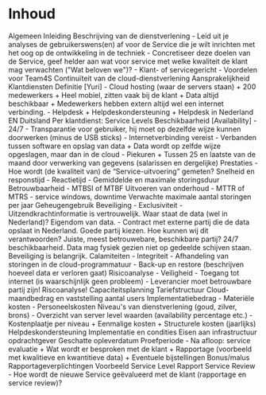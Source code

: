 # Inhoud

Algemeen
	Inleiding
	Beschrijving van de dienstverlening
		- Leid uit je analyses de gebruikerswens(en) af voor de Service die je wilt inrichten met het oog op de ontwikkeling in de techniek
		- Concretiseer deze doelen van de Service, geef helder aan wat voor service met welke kwaliteit de klant mag verwachten ("Wat beloven we")?
		- Klant- of servicegericht
		- Voordelen voor Team4S
	Continuïteit van de cloud-dienstverlening
	Aansprakelijkheid
Klantdiensten
	Definitie [Yuri]
		- Cloud hosting (waar de servers staan)
			+ 200 medewerkers
			+ Heel mobiel, zitten vaak bij de klant
			+ Data altijd beschikbaar
			+ Medewerkers hebben extern altijd wel een internet verbinding.
		- Helpdesk
			+ Helpdeskondersteuning
			+ Helpdesk in Nederland EN Duitsland
	Per klantdienst:
		Service Levels
			Beschikbaarheid [Availability]
				- 24/7
				- Transparantie voor gebruiker, hij moet op dezelfde wijze kunnen doorwerken (minus de USB sticks)
				- Internetverbinding vereist
				- Verbanden tussen software en opslag van data
					+ Data wordt op zelfde wijze opgeslagen, maar dan in de cloud
				- Piekuren
					+ Tussen 25 en laatste van de maand door verwerking van gegevens (salarissen en dergelijke)
			Prestaties
				- Hoe wordt (de kwaliteit van) de “Service-uitvoering” gemeten?
			Snelheid en responstijd
				- Reactietijd
				- Gemiddelde en maximale storingsduur
			Betrouwbaarheid
				- MTBSI of MTBF
			Uitvoeren van onderhoud
				- MTTR of MTRS
				- service windows, downtime
			Verwachte maximale aantal storingen per jaar
			Geheugengebruik
			Beveiliging
				- Exclusiviteit
				- Uitzendkrachtinformatie is vertrouwelijk. Waar staat de data (wel in Nederland)? Eigendom van data.
				- Contract met externe partij die de data opslaat in Nederland. Goede partij kiezen. Hoe kunnen wij dit verantwoorden? Juiste, meest betrouwebare, beschikbare partij? 24/7 beschikbaarheid. Data mag fysiek gezien niet op gedeelde schijven staan. Beveiliging is belangrijk.
			Calamiteiten
				- Integriteit
				- Afhandeling van storingen in de cloud-programmatuur
				- Back-up en restore (beschrijven hoeveel data er verloren gaat)
		Risicoanalyse
			- Veiligheid
			- Toegang tot internet (is waarschijnlijk geen probleem)
			- Leverancier moet betrouwbare partij zijn! Riscoanalyse!
		Capaciteitsplanning
Tariefstructuur
	Cloud-maandbedrag en vaststelling aantal users
	Implementatiebedrag
		- Materiële kosten
		- Personeelskosten
	Niveau's van dienstverlening (goud, zilver, brons)
		- Overzicht van server level waarden (availability percentage etc.)
		- Kostenplaatje per niveau
			+ Eenmalige kosten
			+ Structurele kosten (jaarlijks)
	Helpdeskondersteuning
Implementatie en condities
	Eisen aan infrastructuur opdrachtgever
	Geschatte opleverdatum
	Proefperiode
		- Na afloop: service evaluatie
			+ Wat wordt er besproken met de klant
			+ Rapportage (voorbeeld met kwalitieve en kwantitieve data)
			+ Eventuele bijstellingen
	Bonus/malus
Rapportageverplichtingen
	Voorbeeld Service Level Rapport
	Service Review
		- Hoe wordt de nieuwe Service geëvalueerd met de klant (rapportage en service review)?
